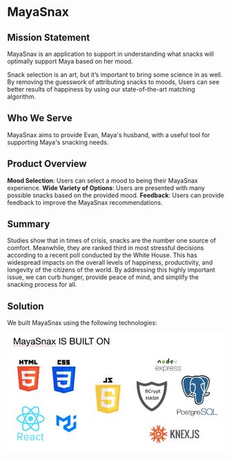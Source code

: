 # MayaSnax

## Mission Statement

MayaSnax is an application to support in understanding what snacks will optimally support Maya based on her mood.

Snack selection is an art, but it’s important to bring some science in as well. By removing the guesswork of attributing snacks to moods, Users can see better results of happiness by using our state-of-the-art matching algorithm.

## Who We Serve

MayaSnax aims to provide Evan, Maya's husband, with a useful tool for supporting Maya's snacking needs.

## Product Overview

**Mood Selection**: Users can select a mood to being their MayaSnax experience.
**Wide Variety of Options**: Users are presented with many possible snacks based on the provided mood.
**Feedback**: Users can provide feedback to improve the MayaSnax recommendations.

## Summary

Studies show that in times of crisis, snacks are the number one source of comfort. Meanwhile, they are ranked third in most stressful decisions according to a recent poll conducted by the White House. This has widespread impacts on the overall levels of happiness, productivity, and longevity of the citizens of the world. By addressing this highly important issue, we can curb hunger, provide peace of mind, and simplify the snacking process for all.

## Solution

We built MayaSnax using the following technologies:

![](mayasnax-technologies.png)


